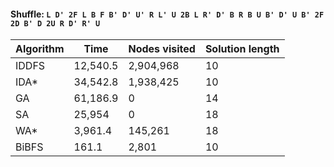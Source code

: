 #### Shuffle: `L D' 2F L B F B' D' U' R L' U 2B L R' D' B R B U B' D' U B' 2F 2D B' D 2U R D' R' U`
| Algorithm | Time | Nodes visited | Solution length |
| ----- | ----- | ----- | ----- |
| IDDFS | 12,540.5 | 2,904,968 | 10 |
| IDA* | 34,542.8 | 1,938,425 | 10 |
| GA | 61,186.9 | 0 | 14 |
| SA | 25,954 | 0 | 18 |
| WA* | 3,961.4 | 145,261 | 18 |
| BiBFS | 161.1 | 2,801 | 10 |